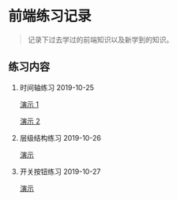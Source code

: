 # 前端练习记录

> 记录下过去学过的前端知识以及新学到的知识。

## 练习内容

1. 时间轴练习 2019-10-25

   [演示 1](https://0x3e5.github.io/webPractice/01.时间轴练习/index.html)

   [演示 2](https://0x3e5.github.io/webPractice/01.时间轴练习/index2.html)

2. 层级结构练习 2019-10-26

   [演示](https://0x3e5.github.io/webPractice/02.层级结构练习/index.html)

3. 开关按钮练习 2019-10-27

   [演示](https://0x3e5.github.io/webPractice/03.开关按钮练习/index.html)
